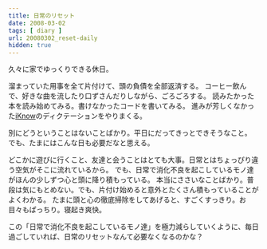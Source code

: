 ```yaml
---
title: 日常のリセット
date: 2008-03-02
tags: [ diary ]
url: 20080302_reset-daily
hidden: true
---
```

久々に家でゆっくりできる休日。

溜まっていた用事を全て片付けて、頭の負債を全部返済する。
コーヒー飲んで、好きな曲を流したり口ずさんだりしながら、ごろごろする。
読みたかった本を読み始めてみる。書けなかったコードを書いてみる。
進みが芳しくなかった<a href="http://www.iknow.co.jp/user/gom68">iKnow</a>のディクテーションをやりまくる。

別にどうということはないことばかり。平日にだってきっとできそうなこと。
でも、たまにはこんな日も必要だなと思える。

どこかに遊びに行くこと、友達と会うことはとても大事。日常とはちょっぴり違う空気がそこに流れているから。
でも、日常で消化不良を起こしているモノ達がほんの少しずつ心と頭に降り積もっている。
本当にささいなことばかり。普段は気にもとめない。でも、片付け始めると意外とたくさん積もっていることがよくわかる。
たまに頭と心の徹底掃除をしてあげると、すごくすっきり。お目々もぱっちり。寝起き爽快。

この「日常で消化不良を起こしているモノ達」を極力減らしていくように、毎日過ごしていれば、日常のリセットなんて必要なくなるのかな？
